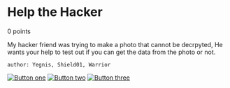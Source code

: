 # Help the Hacker
0 points

My hacker friend was trying to make a photo that cannot be decrpyted, He wants your help to test out if you can get the data from the photo or not.

`author: Yegnis, Shield01, Warrior`

[![Button one]](https://chall.ehax.tech/ehax-ctf-ehax25/help_the_hacker/enc.c)
[![Button two]](https://chall.ehax.tech/ehax-ctf-ehax25/help_the_hacker/enc.txt)
[![Button three]](https://chall.ehax.tech/ehax-ctf-ehax25/help_the_hacker/sus.jpg)

[Button one]: https://img.shields.io/badge/Handout1-37a779?style=for-the-badge
[Button two]: https://img.shields.io/badge/Handout2-37a779?style=for-the-badge
[Button three]: https://img.shields.io/badge/Handout3-37a779?style=for-the-badge
